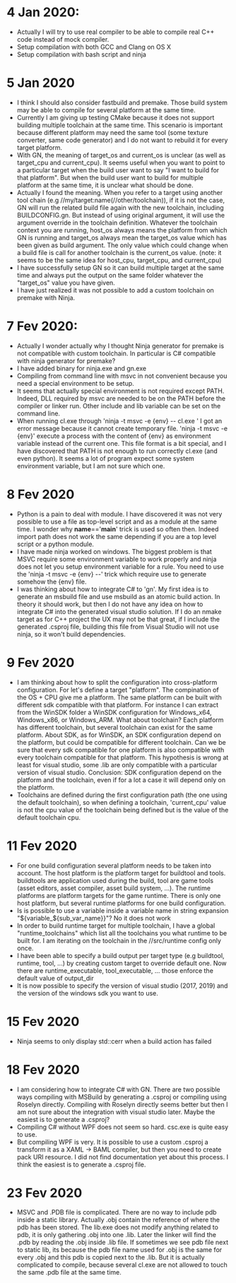 # 4 Jan 2020:
- Actually I will try to use real compiler to be able to compile
real C++ code instead of mock compiler.
- Setup compilation with both GCC and Clang on OS X
- Setup compilation with bash script and ninja
# 5 Jan 2020
- I think I should also consider fastbuild and premake. Those build system may
be able to compile for several platform at the same time.
- Currently I am giving up testing CMake because it does not support building
multiple toolchain at the same time. This scenario is important because different
platform may need the same tool (some texture converter, same code generator) and I do not want to rebuild it for every target platform.
- With GN, the meaning of target_os and current_os is unclear (as well as target_cpu and current_cpu). It seems useful when you want to point to a particular target when the build user want to say "I want to build for that platform". But when the build user want to build for multiple platform at the same time, it is unclear what should be done.
- Actually I found the meaning. When you refer to a target using another tool chain (e.g //my/target:name(//other/toolchain)), if it is not the case, GN will run the related build file again with the new toolchain, including BUILDCONFIG.gn. But instead of using original argument, it will use the argument override in the toolchain definition. Whatever the toolchain context you are running, host_os always means the platform from which GN is running and target_os always mean the target_os value which has been given as build argument. The only value which could change when a build file is call for another toolchain is the current_os value. (note: it seems to be the same idea for host_cpu, target_cpu, and current_cpu)
- I have successfully setup GN so it can build multiple target at the same time and always put the output on the same folder whatever the "target_os" value you have given.
- I have just realized it was not possible to add a custom toolchain on premake with Ninja.
# 7 Fev 2020:
- Actually I wonder actually why I thought Ninja generator for premake is not compatible with custom toolchain. In particular is C# compatible with ninja generator for premake?
- I have added binary for ninja.exe and gn.exe
- Compiling from command line with msvc in not convenient because you need a special environment to be setup.
- It seems that actually special environment is not required except PATH. Indeed, DLL required by msvc are needed to be on the PATH before the compiler or linker run. Other include and lib variable can be set on the command line.
- When running cl.exe through 'ninja -t msvc -e {env} -- cl.exe ' I got an error message because it cannot create temporary file. 'ninja -t msvc -e {env}' execute a process with the content of {env} as environment variable instead of the current one. This file format is a bit special, and I have discovered that PATH is not enough to run correctly cl.exe (and even python). It seems a lot of program  expect some system environment variable, but I am not sure which one.
# 8 Fev 2020
- Python is a pain to deal with module. I have discovered it was not very possible to use a file as top-level script and as a module at the same time. I wonder why __name__=='__main__' trick is used so often then. Indeed import path does not work the same depending if you are a top level script or a python module.
- I have made ninja worked on windows. The biggest problem is that MSVC require some environment variable to work properly and ninja does not let you setup environment variable for a rule. You need to use the 'ninja -t msvc -e {env} --' trick which require use to generate somehow the {env} file.
- I was thinking about how to integrate C# to 'gn'. My first idea is to generate an msbuild file and use msbuild as an atomic build action. In theory it should work, but then I do not have any idea on how to integrate C# into the generated visual studio solution. If I do an nmake target as for C++ project the UX may not be that great, if I include the generated .csproj file, building this file from Visual Studio will not use ninja, so it won't build dependencies.
# 9 Fev 2020
- I am thinking about how to split the configuration into cross-platform configuration. For let's define a target "platform". The compination of the OS + CPU give me a platform. The same platform can be built with different sdk compatible with that platform. For instance I can extract from the WinSDK folder a WinSDK configuration for Windows_x64, Windows_x86, or Windows_ARM. What about toolchain? Each platform has different toolchain, but several toolchain can exist for the same platform. About SDK, as for WinSDK, an SDK configuration depend on the platform, but could be compatible for different toolchain. Can we be sure that every sdk compatible for one platform is also compatible with every toolchain compatible for that platform. This hypothesis is wrong at least for visual studio, some .lib are only compatible with a particular version of visual studio.
Conclusion: SDK configuration depend on the platform and the toolchain, even if for a lot a case it will depend only on the platform.
- Toolchains are defined during the first configuration path (the one using the default toolchain), so when defining a toolchain, 'current_cpu' value is not the cpu value of the toolchain being defined but is the value of the default toolchain cpu.
# 11 Fev 2020
- For one build configuration several platform needs to be taken into account. The host platform is the platform target for buildtool and tools. buildtools are application used during the build, tool are game tools (asset editors, asset compiler, asset build system, ...). The runtime platforms are platform targets for the game runtime. There is only one host platform, but several runtime platforms for one build configuration.
- Is is possible to use a variable inside a variable name in string expansion "${variable_${sub_var_name}}"? No it does not work
- In order to build runtime target for multiple toolchain, I have a global "runtime_toolchains" which list all the toolchains you what runtime to be built for. I am iterating on the toolchain in the //src/runtime config only once.
- I have been able to specify a build output per target type (e.g buildtool, runtime, tool, ...) by creating custom target to override default one. Now there are runtime_executable, tool_executable, ... those enforce the default value of output_dir
- It is now possible to specify the version of visual studio (2017, 2019) and the version of the windows sdk you want to use.
# 15 Fev 2020
- Ninja seems to only display std::cerr when a build action has failed
# 18 Fev 2020
- I am considering how to integrate C# with GN. There are two possible ways compiling with MSBuild by generating a .csproj or compiling using Roselyn directly. Compiling with Roselyn directly seems better but then I am not sure about the integration with visual studio later. Maybe the easiest is to generate a .csproj?
- Compiling C# without WPF does not seem so hard. csc.exe is quite easy to use.
- But compiling WPF is very. It is possible to use a custom .csproj a transform it as a XAML -> BAML compiler, but then you need to create pack URI resource. I did not find documentation yet about this process. I think the easiest is to generate a .csproj file.
# 23 Fev 2020
- MSVC and .PDB file is complicated. There are no way to include pdb inside a static library. Actually .obj contain the reference of where the pdb has been stored. The lib.exe does not modify anything related to pdb, it is only gathering .obj into one .lib. Later the linker will find the .pdb by reading the .obj inside .lib file. If sometimes we see pdb file next to static lib, its because the pdb file name used for .obj is the same for every .obj and this pdb is copied next to the .lib. But it is actually complicated to compile, because several cl.exe are not allowed to touch the same .pdb file at the same time.